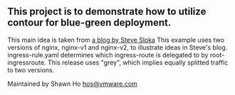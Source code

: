 ## This project is to demonstrate how to utilize contour for blue-green deployment. 
This main idea is taken from [a blog by Steve Sloka](https://blogs.vmware.com/cloudnative/2019/03/08/routing-traffic-kubernetes-contour-0-10/ "Blue-Green Deployment with Contour")
This example uses two versions of nginx, nginx-v1 and nginx-v2, to illustrate ideas in Steve's blog. 
ingress-rule.yaml determines which ingress-route is delegated to by root-ingressroute. This release uses "grey", which implies equally splitted traffic to two versions. 

Maintained by Shawn Ho hos@vmware.com
